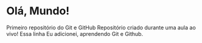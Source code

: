 # Olá, Mundo!
 Primeiro repositório do Git e GitHub
 Repositório criado durante uma aula ao vivo!
 Essa linha Eu adicionei, aprendendo Git e Github.
